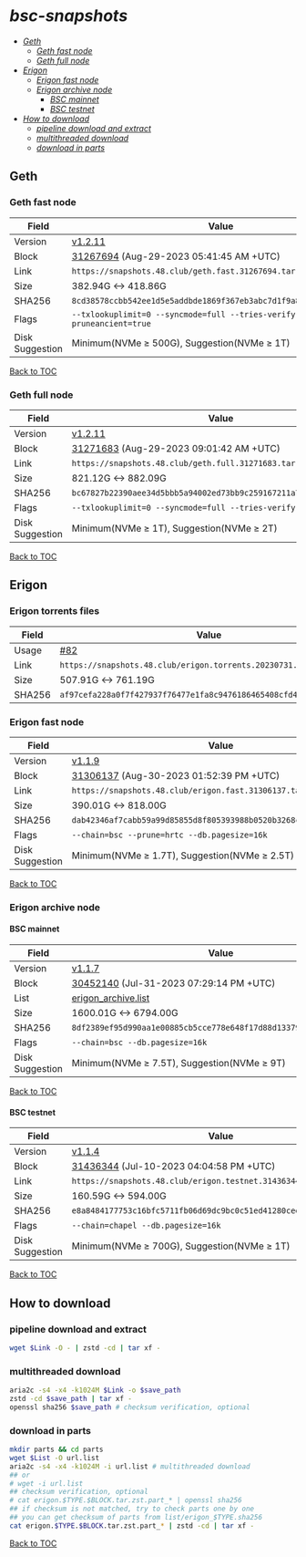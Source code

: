 # *bsc-snapshots*


- *[Geth](#geth)*
    - *[Geth fast node](#geth-fast-node)*
    - *[Geth full node](#geth-full-node)*
- *[Erigon](#erigon)*
    - *[Erigon fast node](#erigon-fast-node)*
    - *[Erigon archive node](#erigon-archive-node)*
        - *[BSC mainnet](#bsc-mainnet)*
        - *[BSC testnet](#bsc-testnet)*
- *[How to download](#how-to-download)*
    - *[pipeline download and extract](#pipeline-download-and-extract)*
    - *[multithreaded download](#multithreaded-download)*
    - *[download in parts](#download-in-parts)*

## Geth
### Geth fast node

| Field |Value |
| --- | --- |
| Version | [v1.2.11](https://github.com/bnb-chain/bsc/releases/tag/v1.2.11) |
| Block | [31267694](https://bscscan.com/block/31267694) (Aug-29-2023 05:41:45 AM +UTC) |
| Link | `https://snapshots.48.club/geth.fast.31267694.tar.zst` |
| Size | 382.94G <-> 418.86G |
| SHA256 | `8cd38578ccbb542ee1d5e5addbde1869f367eb3abc7d1f9a86d4e57d65511c30` |
| Flags | `--txlookuplimit=0 --syncmode=full --tries-verify-mode=none --pruneancient=true` |
| Disk Suggestion | Minimum(NVMe ≥ 500G), Suggestion(NVMe ≥ 1T)|

[Back to TOC](#bsc-snapshots)

### Geth full node

| Field |Value |
| --- | --- |
| Version | [v1.2.11](https://github.com/bnb-chain/bsc/releases/tag/v1.2.11) |
| Block | [31271683](https://bscscan.com/block/31271683) (Aug-29-2023 09:01:42 AM +UTC) |
| Link | `https://snapshots.48.club/geth.full.31271683.tar.zst` |
| Size | 821.12G <-> 882.09G |
| SHA256 | `bc67827b22390aee34d5bbb5a94002ed73bb9c259167211a75e89f2686392be4` |
| Flags | `--txlookuplimit=0 --syncmode=full --tries-verify-mode=local` |
| Disk Suggestion | Minimum(NVMe ≥ 1T), Suggestion(NVMe ≥ 2T)|

[Back to TOC](#bsc-snapshots)

## Erigon

### Erigon torrents files
| Field |Value |
| --- | --- |
| Usage | [#82](https://github.com/48Club/bsc-snapshots/issues/82) |
| Link | `https://snapshots.48.club/erigon.torrents.20230731.tar.zst` |
| Size | 507.91G <-> 761.19G |
| SHA256 | `af97cefa228a0f7f427937f76477e1fa8c9476186465408cfd4a542e26918e0b`|

### Erigon fast node

| Field |Value |
| --- | --- |
| Version | [v1.1.9](https://github.com/node-real/bsc-erigon/releases/tag/v1.1.9) |
| Block | [31306137](https://bscscan.com/block/31306137) (Aug-30-2023 01:52:39 PM +UTC) |
| Link | `https://snapshots.48.club/erigon.fast.31306137.tar.zst` |
| Size | 390.01G <-> 818.00G |
| SHA256 | `dab42346af7cabb59a99d85855d8f805393988b0520b3268ccf98e89cf3a5e6d`|
| Flags | `--chain=bsc --prune=hrtc --db.pagesize=16k` |
| Disk Suggestion | Minimum(NVMe ≥ 1.7T), Suggestion(NVMe ≥ 2.5T)|

[Back to TOC](#bsc-snapshots)

### Erigon archive node

#### BSC mainnet

| Field |Value |
| --- | --- |
| Version | [v1.1.7](https://github.com/node-real/bsc-erigon/releases/tag/v1.1.7) |
| Block | [30452140](https://bscscan.com/block/30452140) (Jul-31-2023 07:29:14 PM +UTC) |
| List | [erigon_archive.list](list/erigon_archive.list?raw=1) |
| Size | 1600.01G <-> 6794.00G |
| SHA256 | `8df2389ef95d990aa1e00885cb5cce778e648f17d88d13379fef2f83cc40c495` |
| Flags | `--chain=bsc --db.pagesize=16k` |
| Disk Suggestion | Minimum(NVMe ≥ 7.5T), Suggestion(NVMe ≥ 9T)|

[Back to TOC](#bsc-snapshots)

#### BSC testnet

| Field |Value |
| --- | --- |
| Version | [v1.1.4](https://github.com/node-real/bsc-erigon/releases/tag/v1.1.4) |
| Block | [31436344](https://testnet.bscscan.com/block/31436344) (Jul-10-2023 04:04:58 PM +UTC) |
| Link | `https://snapshots.48.club/erigon.testnet.31436344.tar.zst` |
| Size | 160.59G <-> 594.00G |
| SHA256 | `e8a8484177753c16bfc5711fb06d69dc9bc0c51ed41280cee074ae4554a71e60` |
| Flags | `--chain=chapel --db.pagesize=16k` |
| Disk Suggestion | Minimum(NVMe ≥ 700G), Suggestion(NVMe ≥ 1T)|

[Back to TOC](#bsc-snapshots)

## How to download
### pipeline download and extract

```bash
wget $Link -O - | zstd -cd | tar xf -
```

### multithreaded download

```bash
aria2c -s4 -x4 -k1024M $Link -o $save_path
zstd -cd $save_path | tar xf -
openssl sha256 $save_path # checksum verification, optional
```

### download in parts

```bash
mkdir parts && cd parts
wget $List -O url.list
aria2c -s4 -x4 -k1024M -i url.list # multithreaded download
## or
# wget -i url.list
## checksum verification, optional
# cat erigon.$TYPE.$BLOCK.tar.zst.part_* | openssl sha256
## if checksum is not matched, try to check parts one by one
## you can get checksum of parts from list/erigon_$TYPE.sha256
cat erigon.$TYPE.$BLOCK.tar.zst.part_* | zstd -cd | tar xf -
```

[Back to TOC](#bsc-snapshots)
